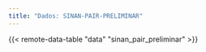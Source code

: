 ```yaml
---
title: "Dados: SINAN-PAIR-PRELIMINAR"
---
```


{{< remote-data-table "data" "sinan_pair_preliminar" >}}
